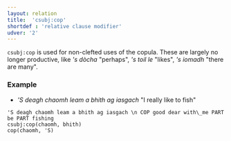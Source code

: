```yaml
---
layout: relation
title:  'csubj:cop'
shortdef : 'relative clause modifier'
udver: '2'
---
```


`csubj:cop` is used for non-clefted uses of the copula.
These are largely no longer productive, like _'s dòcha_ "perhaps", _'s toil le_ "likes", _'s iomadh_ "there are many".

### Example

* _'S deagh chaomh leam a bhith ag iasgach_ "I really like to fish"

~~~ sdparse
'S deagh chaomh leam a bhith ag iasgach \n COP good dear with\_me PART be PART fishing
csubj:cop(chaomh, bhith)
cop(chaomh, 'S)
~~~
<!-- Interlanguage links updated Po 6. listopadu 2023, 21:42:44 CET -->

